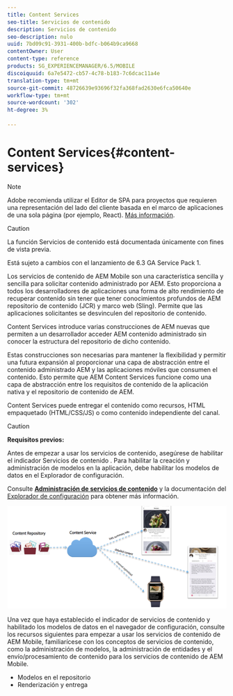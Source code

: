 ```yaml
---
title: Content Services
seo-title: Servicios de contenido
description: Servicios de contenido
seo-description: nulo
uuid: 7bd09c91-3931-400b-bdfc-b064b9ca9668
contentOwner: User
content-type: reference
products: SG_EXPERIENCEMANAGER/6.5/MOBILE
discoiquuid: 6a7e5472-cb57-4c78-b183-7c6dcac11a4e
translation-type: tm+mt
source-git-commit: 48726639e93696f32fa368fad2630e6fca50640e
workflow-type: tm+mt
source-wordcount: '302'
ht-degree: 3%

---
```



# Content Services{#content-services}

>[!NOTE]
>
>Adobe recomienda utilizar el Editor de SPA para proyectos que requieren una representación del lado del cliente basada en el marco de aplicaciones de una sola página (por ejemplo, React). [Más información](/help/sites-developing/spa-overview.md).

>[!CAUTION]
>
>La función Servicios de contenido está documentada únicamente con fines de vista previa.
>
>Está sujeto a cambios con el lanzamiento de 6.3 GA Service Pack 1.

Los servicios de contenido de AEM Mobile son una característica sencilla y sencilla para solicitar contenido administrado por AEM. Esto proporciona a todos los desarrolladores de aplicaciones una forma de alto rendimiento de recuperar contenido sin tener que tener conocimientos profundos de AEM repositorio de contenido (JCR) y marco web (Sling). Permite que las aplicaciones solicitantes se desvinculen del repositorio de contenido.

Content Services introduce varias construcciones de AEM nuevas que permiten a un desarrollador acceder AEM contenido administrado sin conocer la estructura del repositorio de dicho contenido.

Estas construcciones son necesarias para mantener la flexibilidad y permitir una futura expansión al proporcionar una capa de abstracción entre el contenido administrado AEM y las aplicaciones móviles que consumen el contenido. Esto permite que AEM Content Services funcione como una capa de abstracción entre los requisitos de contenido de la aplicación nativa y el repositorio de contenido de AEM.

Content Services puede entregar el contenido como recursos, HTML empaquetado (HTML/CSS/JS) o como contenido independiente del canal.

>[!CAUTION]
>
>**Requisitos previos:**
>
>Antes de empezar a usar los servicios de contenido, asegúrese de habilitar el indicador Servicios de contenido . Para habilitar la creación y administración de modelos en la aplicación, debe habilitar los modelos de datos en el Explorador de configuración.
>
>Consulte **[Administración de servicios de contenido](/help/mobile/developing-content-services.md)** y la documentación del [Explorador de configuración](/help/sites-administering/configurations.md) para obtener más información.

![chlimage_1-143](assets/chlimage_1-143.png)

Una vez que haya establecido el indicador de servicios de contenido y habilitado los modelos de datos en el navegador de configuración, consulte los recursos siguientes para empezar a usar los servicios de contenido de AEM Mobile, familiarícese con los conceptos de servicios de contenido, como la administración de modelos, la administración de entidades y el envío/procesamiento de contenido para los servicios de contenido de AEM Mobile.

* Modelos en el repositorio
* Renderización y entrega
